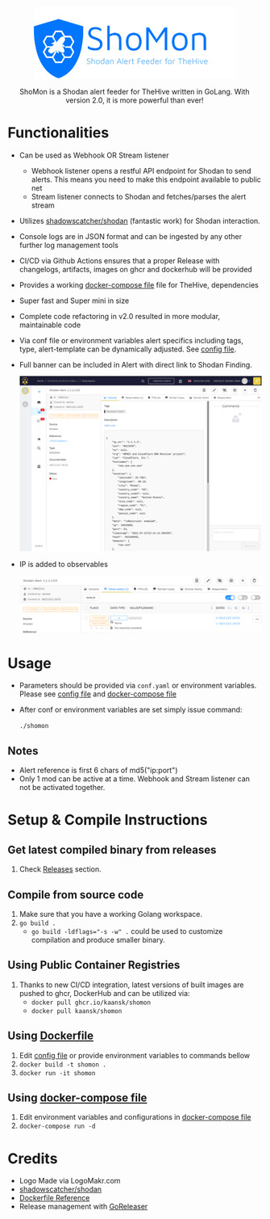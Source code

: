<p align="center">
  <img src="images/logo.png" />
</p>
<p align="center">
ShoMon is a Shodan alert feeder for TheHive written in GoLang. With version 2.0, it is more powerful than ever!
</p>


# Functionalities
* Can be used as Webhook OR Stream listener
    * Webhook listener opens a restful API endpoint for Shodan to send alerts. This means you need to make this endpoint available to public net
    * Stream listener connects to Shodan and fetches/parses the alert stream
* Utilizes [shadowscatcher/shodan](https://github.com/shadowscatcher/shodan) (fantastic work) for Shodan interaction.
* Console logs are in JSON format and can be ingested by any other further log management tools
* CI/CD via Github Actions ensures that a proper Release with changelogs, artifacts, images on ghcr and dockerhub will be provided
* Provides a working [docker-compose file](docker-compose.yml) file for TheHive, dependencies
* Super fast and Super mini in size
* Complete code refactoring in v2.0 resulted in more modular, maintainable code
* Via conf file or environment variables alert specifics including tags, type, alert-template can be dynamically adjusted. See [config file](conf.yaml).
* Full banner can be included in Alert with direct link to Shodan Finding.

    ![Alert example](images/alert.png)
* IP is added to observables

    ![Observable example](images/observable.png)

# Usage
* Parameters should be provided via ```conf.yaml``` or environment variables. Please see [config file](conf.yaml) and [docker-compose file](docker-compose.yml)
* After conf or environment variables are set simply issue command: 

    `./shomon`

## Notes
* Alert reference is first 6 chars of md5("ip:port")
* Only 1 mod can be active at a time. Webhook and Stream listener can not be activated together.

# Setup & Compile Instructions
## Get latest compiled binary from releases
1. Check [Releases](https://github.com/KaanSK/shomon/releases/latest)  section.

## Compile from source code
1. Make sure that you have a working Golang workspace.
2. `go build .`
    * `go build -ldflags="-s -w" .` could be used to customize compilation and produce smaller binary.

## Using Public Container Registries
1. Thanks to new CI/CD integration, latest versions of built images are pushed to ghcr, DockerHub and can be utilized via:
    * `docker pull ghcr.io/kaansk/shomon`
    * `docker pull kaansk/shomon`

## Using [Dockerfile](Dockerfile)
1. Edit [config file](conf.yaml) or provide environment variables to commands bellow
2. `docker build -t shomon .`
3. `docker run -it shomon`

## Using [docker-compose file](docker-compose.yml)
1. Edit environment variables and configurations in [docker-compose file](docker-compose.yml)
2. `docker-compose run -d`

# Credits
* Logo Made via LogoMakr.com
* [shadowscatcher/shodan](https://github.com/shadowscatcher/shodan) 
* [Dockerfile Reference](https://www.cloudreach.com/en/resources/blog/cts-build-golang-dockerfiles/) 
* Release management with [GoReleaser](https://goreleaser.com)
